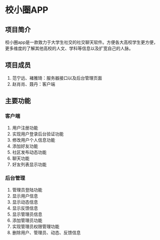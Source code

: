# 校小圈APP
## 项目简介
  校小圈app是一款致力于大学生社交的社交聊天软件。方便各大高校学生更方便，更多维度的了解其他高校的人文、学科等信息以及扩宽自己的人脉。
## 项目成员
1. 范宁远、褚雅琦：服务器接口以及后台管理页面
2. 赵肖肖、聂丹：客户端
## 主要功能
### 客户端
1. 用户注册功能
2. 实现用户登录后台验证功能
3. 修改用户个人信息功能
4. 添加好友功能
5. 社区发布动态功能
6. 聊天功能
7. 好友列表显示功能
### 后台管理
1. 管理员登陆功能
2. 显示用户信息
3. 显示动态信息
4. 显示反馈信息
5. 显示管理员信息
6. 添加管理员功能
7. 实现管理员权限管理功能
8. 删除用户、管理员、动态、反馈信息
